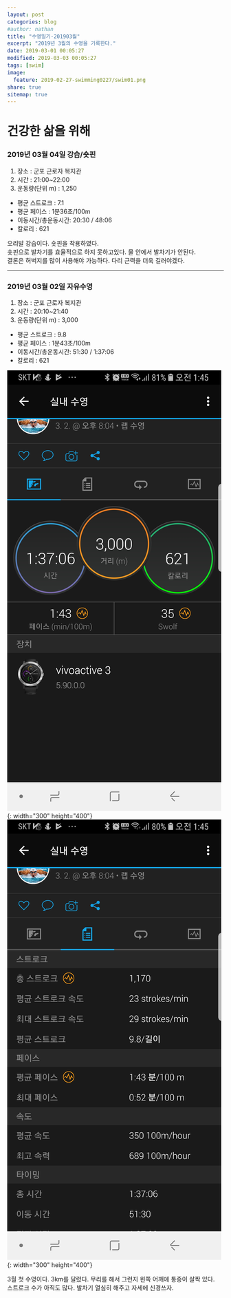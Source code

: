 ```yaml
---
layout: post
categories: blog
#author: nathan
title: "수영일기-201903월"
excerpt: "2019년 3월의 수영을 기록한다."
date: 2019-03-01 00:05:27
modified: 2019-03-03 00:05:27
tags: [swim]
image:
  feature: 2019-02-27-swimming0227/swim01.png
share: true
sitemap: true
---
```

# 건강한 삶을 위해

### 2019년 03월 04일 강습/숏핀
1. 장소 : 군포 근로자 복지관
2. 시간 : 21:00~22:00
3. 운동량(단위 m) : 1,250
  - 평균 스트로크 : 7.1
  - 평균 페이스 : 1분36초/100m
  - 이동시간/총운동시간: 20:30 / 48:06
  - 칼로리 : 621

오리발 강습이다. 숏핀을 착용하였다.  
숏핀으로 발차기를 효율적으로 하지 못하고있다. 물 안에서 발차기가 안된다.  
결론은 허벅지를 많이 사용해야 가능하다. 다리 근력을 더욱 길러야겠다.

---
### 2019년 03월 02일 자유수영
1. 장소 : 군포 근로자 복지관
2. 시간 : 20:10~21:40
3. 운동량(단위 m) : 3,000
  - 평균 스트로크 : 9.8
  - 평균 페이스 : 1분43초/100m
  - 이동시간/총운동시간: 51:30 / 1:37:06
  - 칼로리 : 621

![3swim](/images/2019-03-01-swimming/swim01.jpg){: width="300" height="400"}
![3swim](/images/2019-03-01-swimming/swim02.jpg){: width="300" height="400"}

3월 첫 수영이다. 3km를 달렸다. 무리를 해서 그런지 왼쪽 어깨에 통증이 살짝 있다.  
스트로크 수가 아직도 많다. 발차기 열심히 해주고 자세에 신경쓰자.

<!--
### 2019년 03월 xx일 강습
1. 장소 : 군포 근로자 복지관
2. 시간 : 21:00~21:50
3. 운동량(단위 m) : 1,200
  - 평균 스트로크 : 9.5
  - 평균 페이스 : 1분46초/100m
  - 이동시간/총운동시간: 20:44 / 1:08:55
  - 칼로리 : 247

![gamin1](/images/2019-02-27-swimming0227/0227_1.jpg){: width="300" height="400"}{: .center}
![gamin2](/images/2019-02-27-swimming0227/0227_2.jpg){: width="300" height="400"}{: .center}

평균 스트로크 수치를 중점 적으로 보고있다.  
현재 9.5~9.8 정도 나온다. 8점 대로 낮추는걸 목표로 열심히 물질 해보자.

## Reference
* [https://pivotal.io/cicd](https://pivotal.io/cicd)
-->
